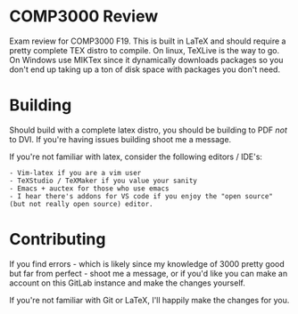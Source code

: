 # COMP3000 Review

Exam review for COMP3000 F19. 
This is built in LaTeX and should require a pretty complete TEX distro to compile. On linux, TeXLive is the way to go. On Windows use MIKTex since it dynamically downloads packages so you don't end up taking up a ton of disk space with packages you don't need.

# Building
Should build with a complete latex distro, you should be building to PDF *not* to DVI. If you're having issues building shoot me a message.

If you're not familiar with latex, consider the following editors / IDE's:

	- Vim-latex if you are a vim user
	- TeXStudio / TeXMaker if you value your sanity
	- Emacs + auctex for those who use emacs
	- I hear there's addons for VS code if you enjoy the "open source" (but not really open source) editor.

# Contributing
If you find errors - which is likely since my knowledge of 3000 pretty good but far from perfect - shoot me a message, or if you'd like you can make an account on this GitLab instance and make the changes yourself.

If you're not familiar with Git or LaTeX, I'll happily make the changes for you.

